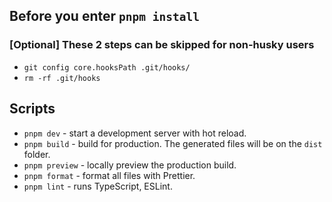 ## Before you enter `pnpm install`

### [Optional] These 2 steps can be skipped for non-husky users

- `git config core.hooksPath .git/hooks/`
- `rm -rf .git/hooks`

## Scripts

- `pnpm dev` - start a development server with hot reload.
- `pnpm build` - build for production. The generated files will be on the `dist` folder.
- `pnpm preview` - locally preview the production build.
- `pnpm format` - format all files with Prettier.
- `pnpm lint` - runs TypeScript, ESLint.
